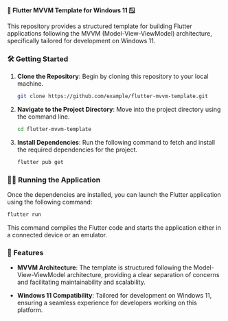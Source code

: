 **🚀 Flutter MVVM Template for Windows 11 🪟**

This repository provides a structured template for building Flutter applications following the MVVM (Model-View-ViewModel) architecture, specifically tailored for development on Windows 11.

### 🛠️ Getting Started

1. **Clone the Repository**: Begin by cloning this repository to your local machine.

   ```bash
   git clone https://github.com/example/flutter-mvvm-template.git
   ```

2. **Navigate to the Project Directory**: Move into the project directory using the command line.

   ```bash
   cd flutter-mvvm-template
   ```

3. **Install Dependencies**: Run the following command to fetch and install the required dependencies for the project.

   ```bash
   flutter pub get
   ```

### 🏃‍♂️ Running the Application

Once the dependencies are installed, you can launch the Flutter application using the following command:

```bash
flutter run
```

This command compiles the Flutter code and starts the application either in a connected device or an emulator.

### 🎨 Features

- **MVVM Architecture**: The template is structured following the Model-View-ViewModel architecture, providing a clear separation of concerns and facilitating maintainability and scalability.
  
- **Windows 11 Compatibility**: Tailored for development on Windows 11, ensuring a seamless experience for developers working on this platform.
